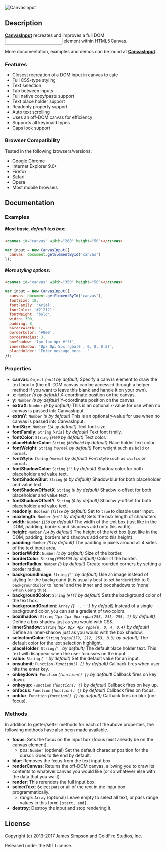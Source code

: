 ![CanvasInput](http://goldfirestudios.com/proj/canvasinput/logo.png "CanvasInput")

## Description
[**CanvasInput**](http://goldfirestudios.com/blog/108/CanvasInput-HTML5-Canvas-Text-Input) recreates and improves a full DOM <input> element within HTML5 Canvas.

More documentation, examples and demos can be found at **[CanvasInput](http://goldfirestudios.com/blog/108/CanvasInput-HTML5-Canvas-Text-Input)**.

### Features
* Closest recreation of a DOM input in canvas to date
* Full CSS-type styling
* Text selection
* Tab between inputs
* Full native copy/paste support
* Text place holder support
* Readonly property support
* Auto text scrolling
* Uses an off-DOM canvas for efficiency
* Supports all keyboard types
* Caps lock support

### Browser Compatibility
Tested in the following browsers/versions:
* Google Chrome
* Internet Explorer 9.0+
* Firefox
* Safari
* Opera
* Most mobile browsers

## Documentation

### Examples

##### Most basic, default text box:
```html
<canvas id="canvas" width="200" height="50"></canvas>
```
```javascript
var input = new CanvasInput({
  canvas: document.getElementById('canvas')
});
```

##### More styling options:
```html
<canvas id="canvas" width="350" height="50"></canvas>
```
```javascript
var input = new CanvasInput({
  canvas: document.getElementById('canvas'),
  fontSize: 18,
  fontFamily: 'Arial',
  fontColor: '#212121',
  fontWeight: 'bold',
  width: 300,
  padding: 8,
  borderWidth: 1,
  borderColor: '#000',
  borderRadius: 3,
  boxShadow: '1px 1px 0px #fff',
  innerShadow: '0px 0px 5px rgba(0 , 0, 0, 0.5)',
  placeHolder: 'Enter message here...'
});
```

### Properties
* **canvas**: `Object` *(`null` by default)* Specify a canvas element to draw the text box to (the off-DOM canvas can be accessed through a helper method if you want to leave this blank and handle it on your own).
* **x**: `Number` *(`0` by default)* X-coordinate position on the canvas.
* **y**: `Number` *(`0` by default)* Y-coordinate position on the canvas.
* **extraX**: `Number` *(`0` by default)* This is an optional x-value for use when no canvas is passed into CanvasInput.
* **extraY**: `Number` *(`0` by default)* This is an optional y-value for use when no canvas is passed into CanvasInput.
* **fontSize**: `Number` *(`14` by default)* Text font size.
* **fontFamily**: `String` *(`Arial` by default)* Text font family.
* **fontColor**: `String` *(`#000` by default)* Text color.
* **placeHolderColor**: `String` *(`#bfbebd` by default)* Place holder text color.
* **fontWeight**: `String` *(`normal` by default)* Font weight such as `bold` or `normal`.
* **fontStyle**: `String` *(`normal` by default)* Font style such as `italic` or `normal`.
* **fontShadowColor**: `String` *(`''` by default)* Shadow color for both placeholder and value text.
* **fontShadowBlur**: `String` *(`0` by default)* Shadow blur for both placeholder and value text.
* **fontShadowOffsetX**: `String` *(`0` by default)* Shadow x-offset for both placeholder and value text.
* **fontShadowOffsetY**: `String` *(`0` by default)* Shadow y-offset for both placeholder and value text.
* **readonly**: `Boolean` *(`false` by default)* Set to `true` to disable user input.
* **maxlength**: `Number` *(`null` by default)* Sets the max length of characters.
* **width**: `Number` *(`150` by default)* The width of the text box (just like in the DOM, padding, borders and shadows add onto this width).
* **height**: `Number` *(`14` by default)* The height of the text box (just like in the DOM, padding, borders and shadows add onto this height).
* **padding**: `Number` *(`5` by default)* The padding in pixels around all 4 sides of the text input area.
* **borderWidth**: `Number` *(`1` by default)* Size of the border.
* **borderColor**: `String` *(`#959595` by default)* Color of the border.
* **borderRadius**: `Number` *(`3` by default)* Create rounded corners by setting a border radius.
* **backgroundImage**: `String` *(`''` by default)* Use an image instead of styling for the background (it is usually best to set `borderWidth` to 0, `backgroundColor` to 'none' and the inner and box shadows to 'none' when using this).
* **backgroundColor**: `String` *(`#fff` by default)* Sets the background color of the text box.
* **backgroundGradient**: `Array` *(`['', '']` by default)* Instead of a single background color, you can set a gradient of two colors.
* **boxShadow**: `String` *(`1px 1px 0px rgba(255, 255, 255, 1)` by default)* Define a box shadow just as you would with CSS.
* **innerShadow**: `String` *(`0px 0px 4px rgba(0, 0, 0, 0.4)` by default)* Define an inner-shadow just as you would with the box shadow.
* **selectionColor**: `String` *(`rgba(179, 212, 253, 0.8)` by default)* The default color for the text selection highlight.
* **placeHolder**: `String` *(`''` by default)* The default place holder text. This text will disappear when the user focusses on the input.
* **value**: `String` *(`''` by default)* Set the default value for an input.
* **onsubmit**: `Function` *(`function() {}` by default)* Callback fires when user hits the enter key.
* **onkeydown**: `Function` *(`function() {}` by default)* Callback fires on key down.
* **onkeyup**: `Function` *(`function() {}` by default)* Callback fires on key up.
* **onfocus**: `Function` *(`function() {}` by default)* Callback fires on focus.
* **onblur**: `Function` *(`function() {}` by default)* Callback fires on blur (un-focus).

### Methods
In addition to getter/setter methods for each of the above properties, the following methods have also been made available.

* **focus**: Sets the focus on the input box (focus must already be on the canvas element).
  * *pos*: `Number` (optional) Set the default character position for the cursor. Goes to the end by default.
* **blur**: Removes the focus from the text input box.
* **renderCanvas**: Returns the off-DOM canvas, allowing you to draw its contents to whatever canvas you would like (or do whatever else with the data that you want). 
* **render**: This rerenders the full input box.
* **selectText**: Select part or all of the text in the input box programmatically.
  * *range*: `Array` (optional) Leave empty to select all text, or pass range values in this form: `[start, end]`.
* **destroy**: Destroy the input and stop rendering it.

## License

Copyright (c) 2013-2017 James Simpson and GoldFire Studios, Inc.

Released under the MIT License.
